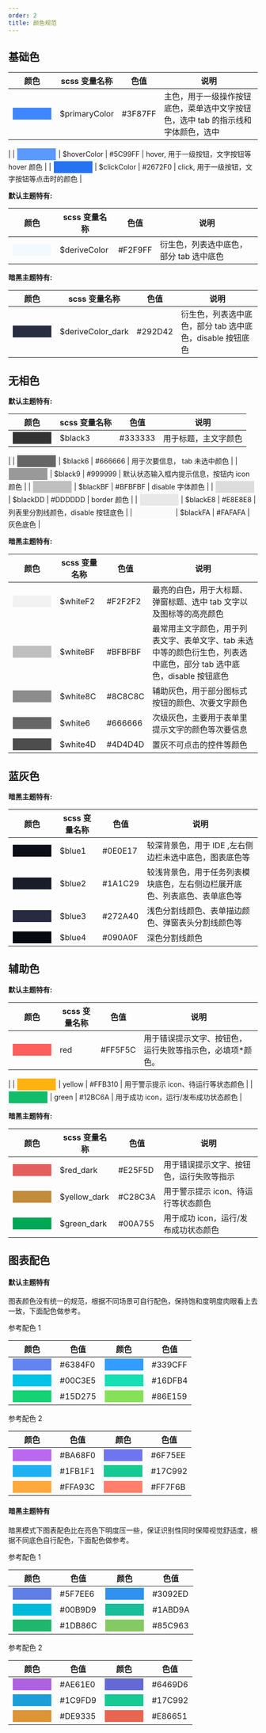 ```yaml
---
order: 2
title: 颜色规范
---
```


## 基础色

| 颜色 | scss 变量名称  |色值  |说明  |
|---------|---------|---------|---------|
| <input style="background: #3F87FF;width: 80px; height: 26px;border: 1px solid #fff;" /> |   $primaryColor      |  #3F87FF       |  主色，用于一级操作按钮底色，菜单选中文字按钮色，选中 tab 的指示线和字体颜色，选中
   |
|     <input style="background: #5C99FF;width: 80px; height: 26px;border: 1px solid #fff;" />  |  $hoverColor     |   #5C99FF      |  hover, 用于一级按钮，文字按钮等 hover 颜色       |
|     <input style="background: #2672F0;width: 80px; height: 26px;border: 1px solid #fff;" />    |   $clickColor      |   #2672F0      | click, 用于一级按钮，文字按钮等点击时的颜色 |

**默认主题特有:**

| 颜色 | scss 变量名称  |色值  |说明  |
|---------|---------|---------|---------|
|  <input style="background: #F2F9FF;width: 80px; height: 26px;border: 1px solid #fff;" /> |    $deriveColor     |     #F2F9FF    | 衍生色，列表选中底色，部分 tab 选中底色 |

**暗黑主题特有:**

| 颜色 | scss 变量名称  |色值  |说明  |
|---------|---------|---------|---------|
|  <input style="background: #292D42;width: 80px; height: 26px;border: 1px solid #fff;" /> |    $deriveColor_dark     |     #292D42    | 衍生色，列表选中底色，部分 tab 选中底色，disable 按钮底色 |

## 无相色

**默认主题特有:**

| 颜色 |scss 变量名称  |色值  |说明  |
|---------|---------|---------|---------|
| <input style="background: #333333;width: 80px; height: 26px;border: 1px solid #fff;" /> |   $black3      |  #333333       |  用于标题，主文字颜色
   |
|     <input style="background: #666666;width: 80px; height: 26px;border: 1px solid #fff;" />  |  $black6     |   #666666      |  用于次要信息， tab 未选中颜色      |
|     <input style="background: #999999;width: 80px; height: 26px;border: 1px solid #fff;" />    |   $black9      |   #999999      | 默认状态输入框内提示信息，按钮内 icon 颜色 |
|  <input style="background: #BFBFBF;width: 80px; height: 26px;border: 1px solid #fff;" /> |     $blackBF    |     #BFBFBF    | disable 字体颜色 |
|  <input style="background: #DDDDDD;width: 80px; height: 26px;border: 1px solid #fff;" /> |     $blackDD    |     #DDDDDD    | border 颜色 |
|  <input style="background: #E8E8E8;width: 80px; height: 26px;border: 1px solid #fff;" /> |     $blackE8    |     #E8E8E8    | 列表里分割线颜色，disable 按钮底色 |
|  <input style="background: #FAFAFA;width: 80px; height: 26px;border: 1px solid #fff;" /> |     $blackFA    |     #FAFAFA    | 灰色底色 |

**暗黑主题特有:**

| 颜色 | scss 变量名称  |色值  |说明  |
|---------|---------|---------|---------|
|  <input style="background: #F2F2F2;width: 80px; height: 26px;border: 1px solid #fff;" /> |    $whiteF2     |     #F2F2F2    | 最亮的白色，用于大标题、弹窗标题、选中 tab 文字以及图标等的高亮颜色 |
|  <input style="background: #BFBFBF;width: 80px; height: 26px;border: 1px solid #fff;" /> |    $whiteBF     |     #BFBFBF    |   最常用主文字颜色，用于列表文字、表单文字、tab 未选中等的颜色衍生色，列表选中底色，部分 tab 选中底色，disable 按钮底色 |
|  <input style="background: #8C8C8C;width: 80px; height: 26px;border: 1px solid #fff;" /> |    $white8C     |     #8C8C8C    | 辅助灰色，用于部分图标式按钮的颜色、次要文字颜色 |
|  <input style="background: #666666;width: 80px; height: 26px;border: 1px solid #fff;" /> |    $white6     |     #666666    | 次级灰色，主要用于表单里提示文字的颜色等次要信息 |
|  <input style="background: #4D4D4D;width: 80px; height: 26px;border: 1px solid #fff;" /> |    $white4D     |     #4D4D4D    | 置灰不可点击的控件等颜色 |

## 蓝灰色

**暗黑主题特有:**

| 颜色 | scss 变量名称  |色值  |说明  |
|---------|---------|---------|---------|
|  <input style="background: #0E0E17;width: 80px; height: 26px;border: 1px solid #fff;" /> |    $blue1     |     #0E0E17    | 较深背景色，用于 IDE ,左右侧边栏未选中底色，图表底色等 |
|  <input style="background: #1A1C29;width: 80px; height: 26px;border: 1px solid #fff;" /> |    $blue2     |     #1A1C29    | 较浅背景色，用于任务列表模块底色，左右侧边栏展开底色、列表底色、表单底色等 |
|  <input style="background: #272A40;width: 80px; height: 26px;border: 1px solid #fff;" /> |    $blue3     |     #272A40    | 浅色分割线颜色、表单描边颜色、弹窗表头分割线颜色等 |
|  <input style="background: #090A0F;width: 80px; height: 26px;border: 1px solid #fff;" /> |    $blue4     |     #090A0F    | 深色分割线颜色 |

## 辅助色

**默认主题特有:**

| 颜色 |scss 变量名称  |色值  |说明  |
|---------|---------|---------|---------|
| <input style="background: #FF5F5C;width: 80px; height: 26px;border: 1px solid #fff;" /> |   red      |  #FF5F5C       |  用于错误提示文字、按钮色，运行失败等指示色，必填项*颜色。
   |
|     <input style="background: #FFB310;width: 80px; height: 26px;border: 1px solid #fff;" />  |  yellow     |   #FFB310      |  用于警示提示 icon、待运行等状态颜色      |
|     <input style="background: #12BC6A;width: 80px; height: 26px;border: 1px solid #fff;" />    |   green      |   #12BC6A     | 用于成功 icon，运行/发布成功状态颜色 |

**暗黑主题特有:**

| 颜色 | scss 变量名称  |色值  |说明  |
|---------|---------|---------|---------|
|  <input style="background: #E25F5D;width: 80px; height: 26px;border: 1px solid #fff;" /> |    $red_dark     |     #E25F5D    | 用于错误提示文字、按钮色，运行失败等指示 |
|  <input style="background: #C28C3A;width: 80px; height: 26px;border: 1px solid #fff;" /> |    $yellow_dark     |     #C28C3A    | 用于警示提示 icon、待运行等状态颜色 |
|  <input style="background: #00A755;width: 80px; height: 26px;border: 1px solid #fff;" /> |    $green_dark     |     #00A755    | 用于成功 icon，运行/发布成功状态颜色 |

## 图表配色

#### 默认主题特有

图表颜色没有统一的规范，根据不同场景可自行配色，保持饱和度明度肉眼看上去一致，下面配色做参考。

参考配色 1

| 颜色 |色值  |颜色  |色值  |
|---------|---------|---------|---------|
| <input style="background: #6384F0;width: 80px; height: 26px;border: 1px solid #fff;" /> |   #6384F0      |  <input style="background: #339CFF;width: 80px; height: 26px;border: 1px solid #fff;" />       |  #339CFF |
|     <input style="background: #00C3E5;width: 80px; height: 26px;border: 1px solid #fff;" />  |  #00C3E5     |   <input style="background: #16DFB4;width: 80px; height: 26px;border: 1px solid #fff;" />      |  #16DFB4      |
|     <input style="background: #15D275;width: 80px; height: 26px;border: 1px solid #fff;" />    |   #15D275      |   <input style="background: #86E159;width: 80px; height: 26px;border: 1px solid #fff;" />      | #86E159 |

参考配色 2

| 颜色 |色值  |颜色  |色值  |
|---------|---------|---------|---------|
| <input style="background: #BA68F0;width: 80px; height: 26px;border: 1px solid #fff;" /> |   #BA68F0      |  <input style="background: #6F75EE;width: 80px; height: 26px;border: 1px solid #fff;" />       |  #6F75EE |
|     <input style="background: #1FB1F1;width: 80px; height: 26px;border: 1px solid #fff;" />  |  #1FB1F1     |   <input style="background: #17C992;width: 80px; height: 26px;border: 1px solid #fff;" />      |  #17C992      |
|     <input style="background: #FFA93C;width: 80px; height: 26px;border: 1px solid #fff;" />    |   #FFA93C      |   <input style="background: #FF7F6B;width: 80px; height: 26px;border: 1px solid #fff;" />      | #FF7F6B |

#### 暗黑主题特有

暗黑模式下图表配色比在亮色下明度压一些，保证识别性同时保障视觉舒适度，根据不同底色自行配色，下面配色做参考。

参考配色 1

| 颜色 |色值  |颜色  |色值  |
|---------|---------|---------|---------|
| <input style="background: #5F7EE6;width: 80px; height: 26px;border: 1px solid #fff;" /> |   #5F7EE6      |  <input style="background: #3092ED;width: 80px; height: 26px;border: 1px solid #fff;" />       |  #3092ED |
|     <input style="background: #00B9D9;width: 80px; height: 26px;border: 1px solid #fff;" />  |  #00B9D9     |   <input style="background: #1ABD9A;width: 80px; height: 26px;border: 1px solid #fff;" />      |  #1ABD9A      |
|     <input style="background: #1DB86C;width: 80px; height: 26px;border: 1px solid #fff;" />    |   #1DB86C      |   <input style="background: #85C963;width: 80px; height: 26px;border: 1px solid #fff;" />      | #85C963 |

参考配色 2

| 颜色 |色值  |颜色  |色值  |
|---------|---------|---------|---------|
| <input style="background: #AE61E0;width: 80px; height: 26px;border: 1px solid #fff;" /> |   #AE61E0      |  <input style="background: #6469D6;width: 80px; height: 26px;border: 1px solid #fff;" />       |  #6469D6 |
|     <input style="background: #1C9FD9;width: 80px; height: 26px;border: 1px solid #fff;" />  |  #1C9FD9     |   <input style="background: #17C992;width: 80px; height: 26px;border: 1px solid #fff;" />      |  #17C992      |
|     <input style="background: #DE9335;width: 80px; height: 26px;border: 1px solid #fff;" />    |   #DE9335      |   <input style="background: #E86651;width: 80px; height: 26px;border: 1px solid #fff;" />      | #E86651 |
